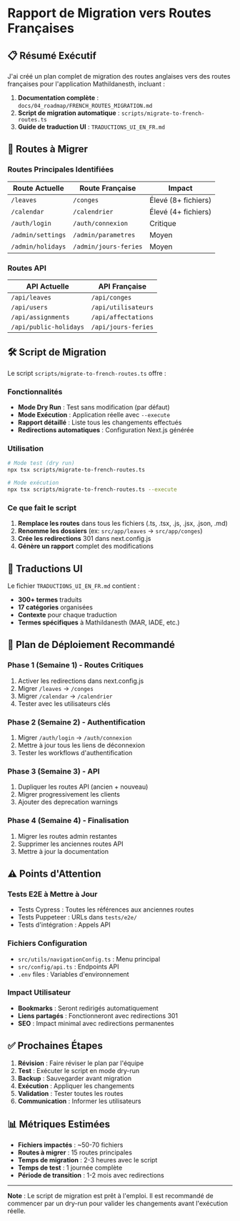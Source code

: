 # Rapport de Migration vers Routes Françaises

## 📋 Résumé Exécutif

J'ai créé un plan complet de migration des routes anglaises vers des routes françaises pour l'application Mathildanesth, incluant :

1. **Documentation complète** : `docs/04_roadmap/FRENCH_ROUTES_MIGRATION.md`
2. **Script de migration automatique** : `scripts/migrate-to-french-routes.ts`
3. **Guide de traduction UI** : `TRADUCTIONS_UI_EN_FR.md`

## 🎯 Routes à Migrer

### Routes Principales Identifiées

| Route Actuelle | Route Française | Impact |
|----------------|-----------------|--------|
| `/leaves` | `/conges` | Élevé (8+ fichiers) |
| `/calendar` | `/calendrier` | Élevé (4+ fichiers) |
| `/auth/login` | `/auth/connexion` | Critique |
| `/admin/settings` | `/admin/parametres` | Moyen |
| `/admin/holidays` | `/admin/jours-feries` | Moyen |

### Routes API

| API Actuelle | API Française |
|--------------|---------------|
| `/api/leaves` | `/api/conges` |
| `/api/users` | `/api/utilisateurs` |
| `/api/assignments` | `/api/affectations` |
| `/api/public-holidays` | `/api/jours-feries` |

## 🛠️ Script de Migration

Le script `scripts/migrate-to-french-routes.ts` offre :

### Fonctionnalités
- **Mode Dry Run** : Test sans modification (par défaut)
- **Mode Exécution** : Application réelle avec `--execute`
- **Rapport détaillé** : Liste tous les changements effectués
- **Redirections automatiques** : Configuration Next.js générée

### Utilisation
```bash
# Mode test (dry run)
npx tsx scripts/migrate-to-french-routes.ts

# Mode exécution
npx tsx scripts/migrate-to-french-routes.ts --execute
```

### Ce que fait le script
1. **Remplace les routes** dans tous les fichiers (.ts, .tsx, .js, .jsx, .json, .md)
2. **Renomme les dossiers** (ex: `src/app/leaves` → `src/app/conges`)
3. **Crée les redirections** 301 dans next.config.js
4. **Génère un rapport** complet des modifications

## 📝 Traductions UI

Le fichier `TRADUCTIONS_UI_EN_FR.md` contient :
- **300+ termes** traduits
- **17 catégories** organisées
- **Contexte** pour chaque traduction
- **Termes spécifiques** à Mathildanesth (MAR, IADE, etc.)

## 🚀 Plan de Déploiement Recommandé

### Phase 1 (Semaine 1) - Routes Critiques
1. Activer les redirections dans next.config.js
2. Migrer `/leaves` → `/conges`
3. Migrer `/calendar` → `/calendrier`
4. Tester avec les utilisateurs clés

### Phase 2 (Semaine 2) - Authentification
1. Migrer `/auth/login` → `/auth/connexion`
2. Mettre à jour tous les liens de déconnexion
3. Tester les workflows d'authentification

### Phase 3 (Semaine 3) - API
1. Dupliquer les routes API (ancien + nouveau)
2. Migrer progressivement les clients
3. Ajouter des deprecation warnings

### Phase 4 (Semaine 4) - Finalisation
1. Migrer les routes admin restantes
2. Supprimer les anciennes routes API
3. Mettre à jour la documentation

## ⚠️ Points d'Attention

### Tests E2E à Mettre à Jour
- Tests Cypress : Toutes les références aux anciennes routes
- Tests Puppeteer : URLs dans `tests/e2e/`
- Tests d'intégration : Appels API

### Fichiers Configuration
- `src/utils/navigationConfig.ts` : Menu principal
- `src/config/api.ts` : Endpoints API
- `.env` files : Variables d'environnement

### Impact Utilisateur
- **Bookmarks** : Seront redirigés automatiquement
- **Liens partagés** : Fonctionneront avec redirections 301
- **SEO** : Impact minimal avec redirections permanentes

## ✅ Prochaines Étapes

1. **Révision** : Faire réviser le plan par l'équipe
2. **Test** : Exécuter le script en mode dry-run
3. **Backup** : Sauvegarder avant migration
4. **Exécution** : Appliquer les changements
5. **Validation** : Tester toutes les routes
6. **Communication** : Informer les utilisateurs

## 📊 Métriques Estimées

- **Fichiers impactés** : ~50-70 fichiers
- **Routes à migrer** : 15 routes principales
- **Temps de migration** : 2-3 heures avec le script
- **Temps de test** : 1 journée complète
- **Période de transition** : 1-2 mois avec redirections

---

**Note** : Le script de migration est prêt à l'emploi. Il est recommandé de commencer par un dry-run pour valider les changements avant l'exécution réelle.